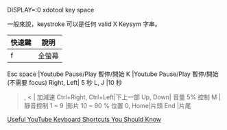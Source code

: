 
DISPLAY=:0 xdotool key space

一般來說，keystroke 可以是任何 valid X Keysym 字串。

快速鍵|說明
------|----
f     |全螢幕
Esc
space |Youtube Pause/Play 暫停/開始
K     |Youtube Pause/Play 暫停/開始 (不需要 focus)
Right, Left| 5 秒
L, J  |10 秒
>, <  | 加減速
Ctrl+Right, Ctrl+Left|下上一部
Up, Down| 音量 5% 控制
M     | 靜音控制
1 ~ 9 |影片 10 ~ 90 % 位置
0, Home|片頭
End |片尾

[Useful YouTube Keyboard Shortcuts You Should Know](http://www.hongkiat.com/blog/youtube-keyboard-shortcuts)
